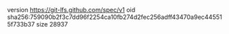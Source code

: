 version https://git-lfs.github.com/spec/v1
oid sha256:759090b2f3c7dd96f2254ca10fb274d2fec256adff43470a9ec445515f733b37
size 28937
